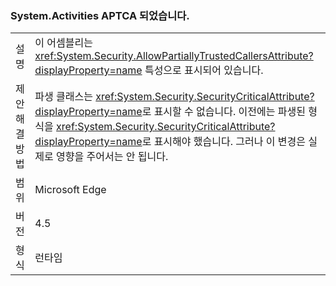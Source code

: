 ### <a name="systemactivities-is-now-aptca"></a>System.Activities APTCA 되었습니다.

|   |   |
|---|---|
|설명|이 어셈블리는 <xref:System.Security.AllowPartiallyTrustedCallersAttribute?displayProperty=name> 특성으로 표시되어 있습니다.|
|제안 해결 방법|파생 클래스는 <xref:System.Security.SecurityCriticalAttribute?displayProperty=name>로 표시할 수 없습니다. 이전에는 파생된 형식을 <xref:System.Security.SecurityCriticalAttribute?displayProperty=name>로 표시해야 했습니다. 그러나 이 변경은 실제로 영향을 주어서는 안 됩니다.|
|범위|Microsoft Edge|
|버전|4.5|
|형식|런타임|

